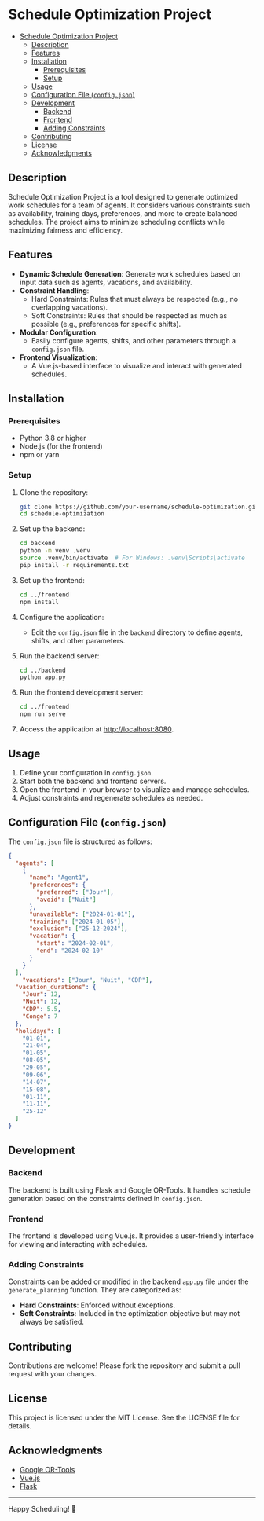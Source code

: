 # Schedule Optimization Project

- [Schedule Optimization Project](#schedule-optimization-project)
  - [Description](#description)
  - [Features](#features)
  - [Installation](#installation)
    - [Prerequisites](#prerequisites)
    - [Setup](#setup)
  - [Usage](#usage)
  - [Configuration File (`config.json`)](#configuration-file-configjson)
  - [Development](#development)
    - [Backend](#backend)
    - [Frontend](#frontend)
    - [Adding Constraints](#adding-constraints)
  - [Contributing](#contributing)
  - [License](#license)
  - [Acknowledgments](#acknowledgments)

## Description

Schedule Optimization Project is a tool designed to generate optimized work schedules for a team of agents. It considers various constraints such as availability, training days, preferences, and more to create balanced schedules. The project aims to minimize scheduling conflicts while maximizing fairness and efficiency.

## Features

- **Dynamic Schedule Generation**: Generate work schedules based on input data such as agents, vacations, and availability.
- **Constraint Handling**:
  - Hard Constraints: Rules that must always be respected (e.g., no overlapping vacations).
  - Soft Constraints: Rules that should be respected as much as possible (e.g., preferences for specific shifts).
- **Modular Configuration**:
  - Easily configure agents, shifts, and other parameters through a `config.json` file.
- **Frontend Visualization**:
  - A Vue.js-based interface to visualize and interact with generated schedules.

## Installation

### Prerequisites

- Python 3.8 or higher
- Node.js (for the frontend)
- npm or yarn

### Setup

1. Clone the repository:

   ```bash
   git clone https://github.com/your-username/schedule-optimization.git
   cd schedule-optimization
   ```

2. Set up the backend:

   ```bash
   cd backend
   python -m venv .venv
   source .venv/bin/activate  # For Windows: .venv\Scripts\activate
   pip install -r requirements.txt
   ```

3. Set up the frontend:

   ```bash
   cd ../frontend
   npm install
   ```

4. Configure the application:
   - Edit the `config.json` file in the `backend` directory to define agents, shifts, and other parameters.

5. Run the backend server:

   ```bash
   cd ../backend
   python app.py
   ```

6. Run the frontend development server:

   ```bash
   cd ../frontend
   npm run serve
   ```

7. Access the application at [http://localhost:8080](http://localhost:8080).

## Usage

1. Define your configuration in `config.json`.
2. Start both the backend and frontend servers.
3. Open the frontend in your browser to visualize and manage schedules.
4. Adjust constraints and regenerate schedules as needed.

## Configuration File (`config.json`)

The `config.json` file is structured as follows:

```json
{
  "agents": [
    {
      "name": "Agent1",
      "preferences": {
        "preferred": ["Jour"],
        "avoid": ["Nuit"]
      },
      "unavailable": ["2024-01-01"],
      "training": ["2024-01-05"],
      "exclusion": ["25-12-2024"],
      "vacation": {
        "start": "2024-02-01",
        "end": "2024-02-10"
      }
    }
  ],
    "vacations": ["Jour", "Nuit", "CDP"],
  "vacation_durations": {
    "Jour": 12,
    "Nuit": 12,
    "CDP": 5.5,
    "Conge": 7
  },
  "holidays": [
    "01-01",
    "21-04",
    "01-05",
    "08-05",
    "29-05",
    "09-06",
    "14-07",
    "15-08",
    "01-11",
    "11-11",
    "25-12"
  ]
}
```

## Development

### Backend

The backend is built using Flask and Google OR-Tools. It handles schedule generation based on the constraints defined in `config.json`.

### Frontend

The frontend is developed using Vue.js. It provides a user-friendly interface for viewing and interacting with schedules.

### Adding Constraints

Constraints can be added or modified in the backend `app.py` file under the `generate_planning` function. They are categorized as:

- **Hard Constraints**: Enforced without exceptions.
- **Soft Constraints**: Included in the optimization objective but may not always be satisfied.

## Contributing

Contributions are welcome! Please fork the repository and submit a pull request with your changes.

## License

This project is licensed under the MIT License. See the LICENSE file for details.

## Acknowledgments

- [Google OR-Tools](https://developers.google.com/optimization)
- [Vue.js](https://vuejs.org)
- [Flask](https://flask.palletsprojects.com)

---

Happy Scheduling! 🚀
